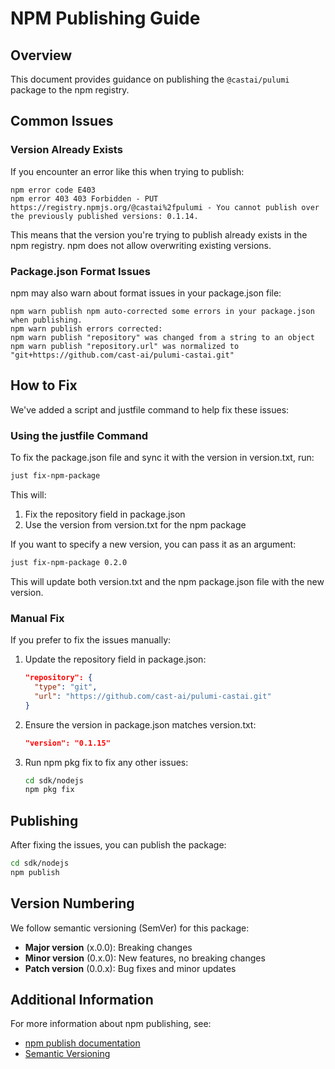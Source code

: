 # NPM Publishing Guide

## Overview

This document provides guidance on publishing the `@castai/pulumi` package to the npm registry.

## Common Issues

### Version Already Exists

If you encounter an error like this when trying to publish:

```
npm error code E403
npm error 403 403 Forbidden - PUT https://registry.npmjs.org/@castai%2fpulumi - You cannot publish over the previously published versions: 0.1.14.
```

This means that the version you're trying to publish already exists in the npm registry. npm does not allow overwriting existing versions.

### Package.json Format Issues

npm may also warn about format issues in your package.json file:

```
npm warn publish npm auto-corrected some errors in your package.json when publishing.
npm warn publish errors corrected:
npm warn publish "repository" was changed from a string to an object
npm warn publish "repository.url" was normalized to "git+https://github.com/cast-ai/pulumi-castai.git"
```

## How to Fix

We've added a script and justfile command to help fix these issues:

### Using the justfile Command

To fix the package.json file and sync it with the version in version.txt, run:

```bash
just fix-npm-package
```

This will:
1. Fix the repository field in package.json
2. Use the version from version.txt for the npm package

If you want to specify a new version, you can pass it as an argument:

```bash
just fix-npm-package 0.2.0
```

This will update both version.txt and the npm package.json file with the new version.

### Manual Fix

If you prefer to fix the issues manually:

1. Update the repository field in package.json:
   ```json
   "repository": {
     "type": "git",
     "url": "https://github.com/cast-ai/pulumi-castai.git"
   }
   ```

2. Ensure the version in package.json matches version.txt:
   ```json
   "version": "0.1.15"
   ```

3. Run npm pkg fix to fix any other issues:
   ```bash
   cd sdk/nodejs
   npm pkg fix
   ```

## Publishing

After fixing the issues, you can publish the package:

```bash
cd sdk/nodejs
npm publish
```

## Version Numbering

We follow semantic versioning (SemVer) for this package:

- **Major version** (x.0.0): Breaking changes
- **Minor version** (0.x.0): New features, no breaking changes
- **Patch version** (0.0.x): Bug fixes and minor updates

## Additional Information

For more information about npm publishing, see:
- [npm publish documentation](https://docs.npmjs.com/cli/v8/commands/npm-publish)
- [Semantic Versioning](https://semver.org/)
